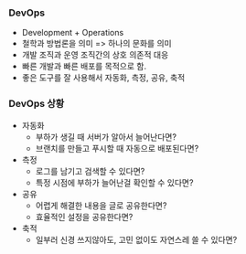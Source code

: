 ### DevOps
- Development + Operations
- 철학과 방법론을 의미 => 하나의 문화를 의미
- 개발 조직과 운영 조직간의 상호 의존적 대응
- 빠른 개발과 빠른 배포를 목적으로 함.
- 좋은 도구를 잘 사용해서 자동화, 측정, 공유, 축적

### DevOps 상황
- 자동화
  - 부하가 생길 때 서버가 알아서 늘어난다면?
  - 브랜치를 만들고 푸시할 때 자동으로 배포된다면?
- 측정
  - 로그를 남기고 검색할 수 있다면?
  - 특정 시점에 부하가 늘어난걸 확인할 수 있다면?
- 공유
  - 어렵게 해결한 내용을 글로 공유한다면?
  - 효율적인 설정을 공유한다면?
- 축적
  - 일부러 신경 쓰지않아도, 고민 없이도 자연스레 쓸 수 있다면?